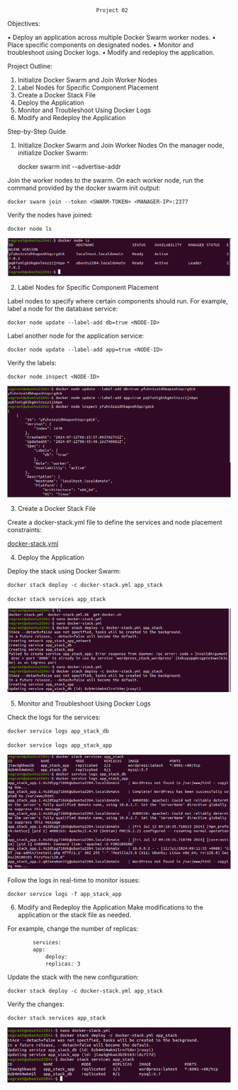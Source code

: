 
                                Project 02

Objectives:

• Deploy an application across multiple Docker Swarm worker nodes.
• Place specific components on designated nodes.
• Monitor and troubleshoot using Docker logs.
• Modify and redeploy the application.

Project Outline:

1. Initialize Docker Swarm and Join Worker Nodes
2. Label Nodes for Specific Component Placement
3. Create a Docker Stack File
4. Deploy the Application
5. Monitor and Troubleshoot Using Docker Logs
6. Modify and Redeploy the Application

Step-by-Step Guide

1. Initialize Docker Swarm and Join Worker Nodes
On the manager node, initialize Docker Swarm:

    docker swarm init --advertise-addr <MANAGER-IP>


Join the worker nodes to the swarm. On each worker node, run the command provided by the docker swarm init output:

    docker swarm join --token <SWARM-TOKEN> <MANAGER-IP>:2377


Verify the nodes have joined:
    
    docker node ls

![alt text](img/image10.png)

2. Label Nodes for Specific Component Placement

Label nodes to specify where certain components should run. For example, label a node for the database service:

    docker node update --label-add db=true <NODE-ID>

Label another node for the application service:

    docker node update --label-add app=true <NODE-ID>

Verify the labels:
    
    docker node inspect <NODE-ID>

![alt text](img/image11.png)

3. Create a Docker Stack File

Create a docker-stack.yml file to define the services and node placement constraints:

[docker-stack.yml](Project02/docker-stack.yml)

4. Deploy the Application

Deploy the stack using Docker Swarm:

    docker stack deploy -c docker-stack.yml app_stack

    docker stack services app_stack

![alt text](img/image12.png)

5. Monitor and Troubleshoot Using Docker Logs

Check the logs for the services:

    docker service logs app_stack_db

    docker service logs app_stack_app

![alt text](img/image13.png)

Follow the logs in real-time to monitor issues:
    
    docker service logs -f app_stack_app

6. Modify and Redeploy the Application
Make modifications to the application or the stack file as needed. 

For example, change the number of replicas:

            services:
            app:
                deploy:
                replicas: 3

Update the stack with the new configuration:

    docker stack deploy -c docker-stack.yml app_stack

Verify the changes:
    
    docker stack services app_stack

![alt text](img/image14.png)